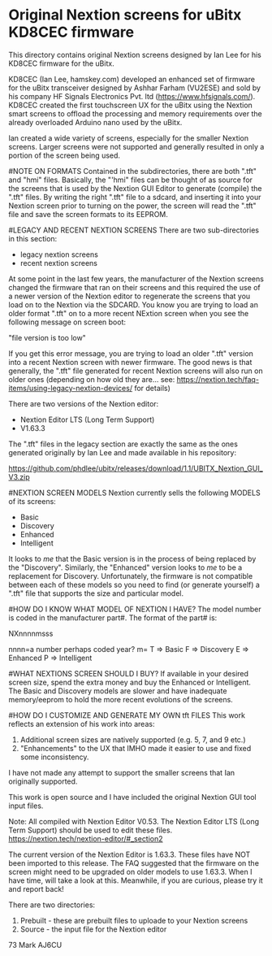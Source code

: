 # Original Nextion screens for uBitx KD8CEC firmware
 This directory contains original Nextion screens designed by Ian Lee for his KD8CEC firmware for the uBitx.

KD8CEC (Ian Lee, hamskey.com) developed an enhanced set of firmware for the uBitx transceiver designed by Ashhar Farham (VU2ESE) and sold by his company HF Signals Electronics Pvt. ltd (https://www.hfsignals.com/). KD8CEC created the first touchscreen UX for the uBitx using the Nextion smart screens to offload the processing and memory requirements over the already overloaded Arduino nano used by the uBitx.

Ian created a wide variety of screens, especially for the smaller Nextion screens. Larger screens were not supported and generally resulted in only a portion of the screen being used. 

#NOTE ON FORMATS
Contained in the subdirectories, there are both ".tft" and "hmi" files. Basically, the "'hmi" files can be thought of as source for the screens that is used by the Nextion GUI Editor to generate (compile) the ".tft" files. By writing the right ".tft" file to a sdcard, and inserting it into your Nextion screen prior to turning on the power, the screen will read the ".tft" file and save the screen formats to its EEPROM.


#LEGACY AND RECENT NEXTION SCREENS
There are two sub-directories in this section:
- legacy nextion screens
- recent nextion screens

At some point in the last few years, the manufacturer of the Nextion screens changed the firmware that ran on their screens and this required the use of a newer version of the Nextion editor to regenerate the screens that you load on to the Nextion via the SDCARD. You know you are trying to load an older format ".tft" on to a more recent NExtion screen when you see the following message on screen boot:

"file version is too low"

If you get this error message, you are trying to load an older ".tft" version into a recent Nextion screen with newer firmware. The good news is that generally, the ".tft" file generated for recent Nextion screens will also run on older ones (depending on how old they are...  see: https://nextion.tech/faq-items/using-legacy-nextion-devices/ for details)

There are two versions of the Nextion editor:
- Nextion Editor LTS (Long Term Support) 
- V1.63.3

The ".tft" files in the legacy section are exactly the same as the ones generated originally by Ian Lee and made available in his repository:

https://github.com/phdlee/ubitx/releases/download/1.1/UBITX_Nextion_GUI_V3.zip



#NEXTION SCREEN MODELS
Nextion currently sells the following MODELS of its screens:
- Basic
- Discovery
- Enhanced
- Intelligent

It looks to *me* that the Basic version is in the process of being replaced by the "Discovery". Similarly, the "Enhanced" version looks to *me* to be a replacement for Discovery. Unfortunately, the firmware is not compatible between each of these models so you need to find (or generate yourself) a ".tft" file that supports the size and particular model.

#HOW DO I KNOW WHAT MODEL OF NEXTION I HAVE?
The model number is coded in the manufacturer part#. The format of the part# is:

NXnnnnmsss

nnnn=a number perhaps coded year?
m= 	T => Basic
	F => Discovery
	E => Enhanced
	P => Intelligent

#WHAT NEXTIONS SCREEN SHOULD I BUY?
If available in your desired screen size, spend the extra money and buy the Enhanced or Intelligent. The Basic and Discovery models are slower and have inadequate memory/eeprom to hold the more recent evolutions of the screens.

#HOW DO I CUSTOMIZE AND GENERATE MY OWN tft FILES
This work reflects an extension of his work into areas:
1. Additional screen sizes are natively supported (e.g. 5, 7, and 9 etc.)
2. "Enhancements" to the UX that IMHO made it easier to use and fixed some inconsistency.

I have not made any attempt to support the smaller screens that Ian originally supported.

This work is open source and I have included the original Nextion GUI tool input files.  

Note: All compiled with Nextion Editor V0.53. The Nextion Editor LTS (Long Term Support) should be used to edit these files. https://nextion.tech/nextion-editor/#_section2

The current version of the Nextion Editor is 1.63.3. These files have NOT been imported to this release. The FAQ suggested that the firmware on the screen might need to be upgraded on older models to use 1.63.3.  When I have time, will take a look at this. Meanwhile, if you are curious, please try it and report back!

There are two directories:
1. Prebuilt  - these are prebuilt files to uploade to your Nextion screens
2. Source - the input file for the Nextion editor

73
Mark
AJ6CU
